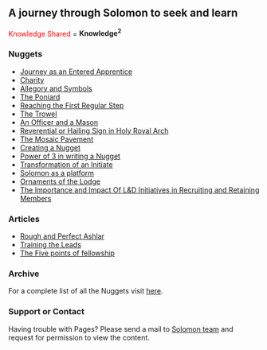## A journey through Solomon to seek and learn

<span style="color:red">Knowledge Shared</span> = **Knowledge<sup>2</sup>**



### Nuggets
- [Journey as an Entered Apprentice](https://drive.google.com/file/d/1SET2jRQ50w4Sw2rT6eCJe84GjIs7RJF8/view?usp=sharing)
- [Charity](https://drive.google.com/file/d/1R8h9E3H5dt13ZC1Y-3RpqJK5Gilj9OSH/view?usp=sharing)
- [Allegory and Symbols](https://drive.google.com/file/d/1huSa7NDRBUsOJdZn69A_G35hGagFFTCF/view?usp=sharing)
- [The Poniard](https://drive.google.com/file/d/1L9pE1dQ4bXO1DxC16hYRAz7m4_QykMM8/view?usp=sharing)
- [Reaching the First Regular Step](https://drive.google.com/file/d/1iwESjCmaUFpSzgB2_lMrGd_mKMtt25ey/view?usp=sharing)
- [The Trowel](https://drive.google.com/file/d/1a1uJxBL73GGV-rjmk6oA4l0SJbFD5v3j/view?usp=sharing)
- [An Officer and a Mason](https://drive.google.com/file/d/1BM8blOwyv7KVbtsxCPDaRiAtt-Sy6FcQ/view?usp=sharing)
- [Reverential or Hailing Sign in Holy Royal Arch](https://drive.google.com/file/d/18ogy0IREGs6h12BTx6-eheB83mksDpKv/view?usp=sharing)
- [The Mosaic Pavement](https://drive.google.com/file/d/1Iw1jpqF36n5EJVcOAQS1tDvvyVlIYUAF/view?usp=sharing)
- [Creating a Nugget](https://drive.google.com/file/d/1Hu469imiceIvzgLzJhlolw5i0eKbnWUX/view?usp=sharing)
- [Power of 3 in writing a Nugget](https://drive.google.com/file/d/1KgkWl9_0bxC3c30akhFx2_PjCA07gKV_/view?usp=sharing)
- [Transformation of an Initiate](https://drive.google.com/file/d/1AJUIlUXqGsjH1LGNQ8hAVZ7pyb9bLGtB/view?usp=sharing)
- [Solomon as a platform](https://drive.google.com/file/d/1oPo19TzWzdxjBY7YNT27hjfnQh7jBlSY/view?usp=sharing)
- [Ornaments of the Lodge](https://drive.google.com/file/d/1TdC9G8GPeEnyBEH6YB6Fl0b6qiCPtvjF/view?usp=sharing)
- [The Importance and Impact Of L&D Initiatives in Recruiting and Retaining Members](https://drive.google.com/file/d/1nnegkBkxQe5B_TenvJczQMYuf8Y7XYpz/view?usp=sharing)


### Articles
- [Rough and Perfect Ashlar](https://drive.google.com/file/d/1wsKWVqiPKJBq59WJMGjUa8_MonJRpz0I/view?usp=sharing)
- [Training the Leads](https://drive.google.com/file/d/1KHwT-wOQDGrq-ECmS684kaDODAHJo1JE/view?usp=sharing)
- [The Five points of fellowship](https://drive.google.com/file/d/1J2G3bADYAYQCB8TF5stHwtL9U5EXwnw5/view?usp=sharing)


### Archive

For a complete list of all the Nuggets visit [here](https://drive.google.com/drive/folders/147uXBFWWlQIHzXuBEpQRmcC8zFldPIxi).

### Support or Contact

Having trouble with Pages? Please send a mail to  [Solomon team](mailto:asksolomon@dglofmadras.org) and request for permission to view the content.